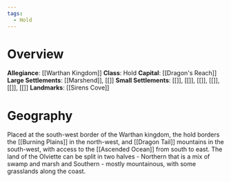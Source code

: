 ```yaml
---
tags:
  - Hold
---
```

# Overview
**Allegiance**: [[Warthan Kingdom]]
**Class**: Hold
**Capital**: [[Dragon's Reach]]
**Large Settlements**: [[Marshend]], [[]]
**Small Settlements**: [[]], [[]], [[]], [[]], [[]], [[]]
**Landmarks**: [[Sirens Cove]]
# Geography
Placed at the south-west border of the Warthan kingdom, the hold borders the [[Burning Plains]] in the north-west, and [[Dragon Tail]] mountains in the south-west, with access to the [[Ascended Ocean]] from south to east.
The land of the Olviette can be split in two halves - Northern that is a mix of swamp and marsh and Southern - mostly mountainous, with some grasslands along the coast.